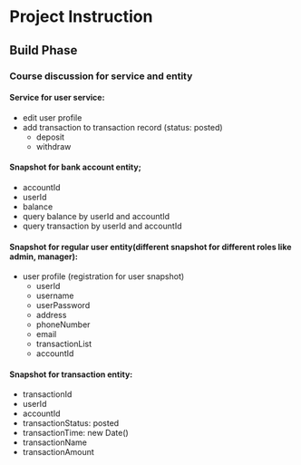 # Project Instruction

## Build Phase

### Course discussion for service and entity
#### Service for user service:
- edit user profile
- add transaction to transaction record (status: posted)
    - deposit
    - withdraw

#### Snapshot for bank account entity;
- accountId
- userId
- balance
- query balance by userId and accountId
- query transaction by userId and accountId

#### Snapshot for regular user entity(different snapshot for different roles like admin, manager):
- user profile (registration for user snapshot)
    - userId
    - username
    - userPassword
    - address
    - phoneNumber
    - email
    - transactionList
    - accountId

#### Snapshot for transaction entity:
- transactionId
- userId
- accountId
- transactionStatus: posted
- transactionTime: new Date()
- transactionName
- transactionAmount
